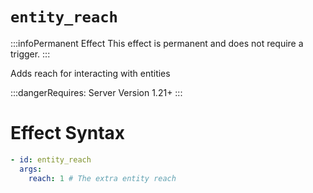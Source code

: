 # `entity_reach`
:::infoPermanent Effect
This effect is permanent and does not require a trigger.
:::

Adds reach for interacting with entities

:::dangerRequires:
Server Version 1.21+
:::

# Effect Syntax
```yaml
- id: entity_reach
  args:
    reach: 1 # The extra entity reach
```